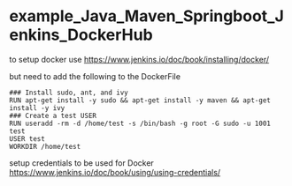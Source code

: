 # example_Java_Maven_Springboot_Jenkins_DockerHub


to setup docker use https://www.jenkins.io/doc/book/installing/docker/

but need to add the following to the DockerFile

```
### Install sudo, ant, and ivy
RUN apt-get install -y sudo && apt-get install -y maven && apt-get install -y ivy
### Create a test USER
RUN useradd -rm -d /home/test -s /bin/bash -g root -G sudo -u 1001 test
USER test
WORKDIR /home/test
```


setup credentials to be used for Docker https://www.jenkins.io/doc/book/using/using-credentials/
